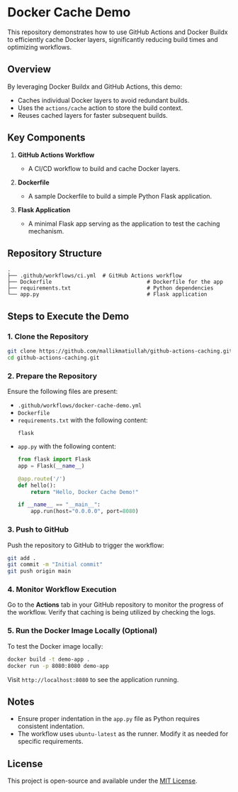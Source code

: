 # Docker Cache Demo

This repository demonstrates how to use GitHub Actions and Docker Buildx to efficiently cache Docker layers, significantly reducing build times and optimizing workflows.

## Overview
By leveraging Docker Buildx and GitHub Actions, this demo:
- Caches individual Docker layers to avoid redundant builds.
- Uses the `actions/cache` action to store the build context.
- Reuses cached layers for faster subsequent builds.

## Key Components
1. **GitHub Actions Workflow**
   - A CI/CD workflow to build and cache Docker layers.

2. **Dockerfile**
   - A sample Dockerfile to build a simple Python Flask application.

3. **Flask Application**
   - A minimal Flask app serving as the application to test the caching mechanism.

## Repository Structure
```
.
├── .github/workflows/ci.yml  # GitHub Actions workflow
├── Dockerfile                              # Dockerfile for the app
├── requirements.txt                        # Python dependencies
└── app.py                                  # Flask application
```

## Steps to Execute the Demo

### 1. Clone the Repository
```bash
git clone https://github.com/mallikmatiullah/github-actions-caching.git
cd github-actions-caching.git
```

### 2. Prepare the Repository
Ensure the following files are present:
- `.github/workflows/docker-cache-demo.yml`
- `Dockerfile`
- `requirements.txt` with the following content:
  ```
  flask
  ```
- `app.py` with the following content:
  ```python
  from flask import Flask
  app = Flask(__name__)

  @app.route('/')
  def hello():
      return "Hello, Docker Cache Demo!"

  if __name__ == "__main__":
      app.run(host="0.0.0.0", port=8080)
  ```

### 3. Push to GitHub
Push the repository to GitHub to trigger the workflow:
```bash
git add .
git commit -m "Initial commit"
git push origin main
```

### 4. Monitor Workflow Execution
Go to the **Actions** tab in your GitHub repository to monitor the progress of the workflow. Verify that caching is being utilized by checking the logs.

### 5. Run the Docker Image Locally (Optional)
To test the Docker image locally:
```bash
docker build -t demo-app .
docker run -p 8080:8080 demo-app
```
Visit `http://localhost:8080` to see the application running.

## Notes
- Ensure proper indentation in the `app.py` file as Python requires consistent indentation.
- The workflow uses `ubuntu-latest` as the runner. Modify it as needed for specific requirements.

## License
This project is open-source and available under the [MIT License](LICENSE).

